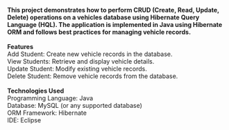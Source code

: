 <b>This project demonstrates how to perform CRUD (Create, Read, Update, Delete) operations on a vehicles database using Hibernate Query Language (HQL). The application is implemented in Java using Hibernate ORM and follows best practices for managing vehicle records.</b>
<br><br>
<b>Features</b> <br>
Add Student: Create new vehicle records in the database. <br>
View Students: Retrieve and display vehicle details. <br>
Update Student: Modify existing vehicle records. <br>
Delete Student: Remove vehicle records from the database.
<br><br>
<b>Technologies Used</b> <br>
Programming Language: Java <br>
Database: MySQL (or any supported database) <br>
ORM Framework: Hibernate <br>
IDE: Eclipse  
